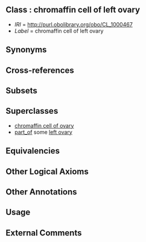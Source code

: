 
## Class : chromaffin cell of left ovary

 * *IRI* = http://purl.obolibrary.org/obo/CL_1000467
 * *Label* = chromaffin cell of left ovary

## Synonyms


## Cross-references


## Subsets


## Superclasses

 * [chromaffin cell of ovary](../../CL/65/CL_1000465.md)
 * [part_of](../../BFO/50/BFO_0000050.md) some [left ovary](../../UBERON/19/UBERON_0002119.md)

## Equivalencies


## Other Logical Axioms


## Other Annotations


## Usage


## External Comments

